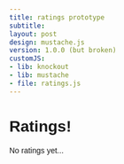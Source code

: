 ```yaml
---
title: ratings prototype
subtitle: 
layout: post
design: mustache.js
version: 1.0.0 (but broken)
customJS:
- lib: knockout
- lib: mustache
- file: ratings.js
---
```


<style>
body {
  font: 0.875em 'helvetica';
}
.container {
  width: 100%;
  margin: auto;
}
.right,
.pull-right {
  float: right;
}
.left,
.pull-left {
  float: left;
}
.reviews {
  opacity: 1;
  position: relative;
  width: 300px;
  height: 300px;
  background: #828282;
  padding: 1em;
  margin: .5em;
  box-shadow: 1px 1px 1px rgba(0, 0, 0, 0.2);
  float: left;
}
.reviews:hover {
  opacity: 1;
}
.reviews h2 {
  margin: 0 0 1em 0;
  font-size: 2.25em;
  line-height: 1.2em;
}
.reviews h5 {
  font-size: 1.25em;
  font-weight: normal;
  font-style: italic;
}
.reviews h5.right {
  position: absolute;
  right: 1em;
  bottom: 4.35em;
}
.reviews em,
.reviews a {
  position: absolute;
  right: 1em;
  bottom: 3.5em;
}
.reviews .price,
.reviews .rating,
.reviews .info {
  position: absolute;
}
.reviews .price {
  width: 0;
  border-top: 75px solid #e3156b;
  border-left: 75px solid transparent;
  right: 0;
  top: 0;
}
.reviews .price h6 {
  font-size: 1.75em;
  margin: 0;
  position: absolute;
  right: .25em;
  margin-top: -72px;
  letter-spacing: -1px;
}
.reviews .rating {
  right: 14px;
  bottom: 55px;
  font: 300% helvetica;
  font-weight: bold;
  color: white;
  text-shadow: -1px 0px 3px rgba(0, 0, 0, 0.3);
}
.reviews .info {
  background: rgba(230, 230, 230, 0.35);
  margin-left: -1em;
  bottom: 0;
  padding: 4px .5em;
}
.reviews.mini h2 {
  font-size: 1.65em;
  margin-top: -0.5em;
}
.reviews.mini h5 {
  font-size: 1.15em;
}
.reviews.mini h5.right {
  bottom: 2.5em;
}
.reviews.mini em,
.reviews.mini a {
  position: absolute;
  right: .75em;
  bottom: 45px;
  font-size: .95em;
}
.reviews.mini .rating {
  bottom: 52px;
}
.reviews.mini .price {
  width: 0;
  border-top: 50px solid #e3156b;
  border-left: 50px solid transparent;
  right: 0;
  top: 0;
}
.reviews.mini .price h6 {
  font-size: 1.25em;
  margin: 0;
  position: absolute;
  right: 3px;
  margin-top: -49px;
  letter-spacing: -1px;
}
.reviews.large h2 {
  font-size: 2.75em;
}
.reviews.large h5 {
  font-size: 1.5em;
}
.reviews.large .rating {
  font-size: 3.25em;
}
.reviews.huge h2 {
  font-size: 3em;
}
.reviews.huge h5 {
  font-size: 1.5em;
}
.reviews.huge em,
.reviews.huge a {
  font-size: 1.25em;
  bottom: 3.15em;
}
.reviews.huge .rating {
  font-size: 4em;
}
.reviews.huge .price {
  width: 0;
  border-top: 112.5px solid #e3156b;
  border-left: 112.5px solid transparent;
  right: 0;
  top: 0;
}
.reviews.huge .price h6 {
  font-size: 2.65em;
  margin: 0;
  position: absolute;
  right: 3px;
  margin-top: -111.5px;
  letter-spacing: -1px;
}
</style>

<div class="container">	
<h1>Ratings!</h1>
<div id="test"></div>
<div id="friend">No ratings yet...</div>
</div>

<script src="//cdnjs.cloudflare.com/ajax/libs/mustache.js/0.7.2/mustache.min.js"></script>

<script>

				



</script>